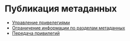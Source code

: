#  Публикация метаданных

-   [Управление привелегиями](managing-privileges.md)
-   [Ограничение информации по разделам метаданных](restricting-information-to-metadata-sections.md)
-   [Передача привилегий](transferring-privileges.md)